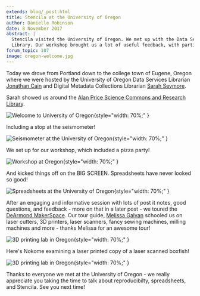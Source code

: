 ```yaml
---
extends: blog/_post.html
title: Stencila at the University of Oregon
author: Danielle Robinson
date: 8 November 2017
abstract: |
  Stencila visited the University of Oregon. We met up with the Data Services staff and had a peek look into the Research
  Library. Our workshop brought us a lot of useful feedback, with particular focus on Stencila Sheets.
forum_topic: 107
image: oregon-welcome.jpg
---
```


Today we drove from Portland down to the college town of Eugene, Oregon where we were hosted by the University of Oregon Data Services Librarian [Jonathan Cain](http://walecain.com/) and Digital Metadata Collections Librarian [Sarah Seymore](https://twitter.com/SarahESeymore).

Sarah showed us around the [Alan Price Science Commons and Research Library](https://library.uoregon.edu/price-science-commons-research-library).

![Welcome to University of Oregon](oregon-welcome.jpg){style="width: 70%;" }

Including a stop at the seismometer!

![Seismometer at the University of Oregon](oregon-seismic.jpg){style="width: 70%;" }

We set up for our workshop, which included a pizza party!

![Workshop at Oregon](oregon-agenca.jpg){style="width: 70%;" }

And kicked things off on the BIG SCREEN. Spreadsheets have never looked so good!

![Spreadsheets at the University of Oregon](oregon-presentation.jpg){style="width: 70%;" }

After an engaging and informative session with lots of post it notes, good questions, and feedback - more on that in a later post - we toured the [DeArmond MakerSpace](https://library.uoregon.edu/scilib/psc-dearmond-makerspace). Our tour guide, [Melissa Galvan](https://around.uoregon.edu/student-jobs-melissa-galvan) schooled us on laser cutters, 3D printers, laser scanners, fancy sewing machines, milling machines and more - thanks Melissa for an awesome tour!

![3D printing lab in Oregon](oregon-3d-lab.jpg){style="width: 70%;" }

Here's Nokome examining a laser printed copy of a laser scanned boxfish!

![3D printing lab in Oregon](oregon-3d-lab-2.jpg){style="width: 70%;" }

Thanks to everyone we met at the University of Oregon - we really appreciate you taking the time to talk about reproducibilty, spreadsheets, and Stencila. See you next time!
